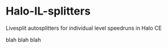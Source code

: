 # Halo-IL-splitters
Livesplit autosplitters for individual level speedruns in Halo CE

blah blah blah
